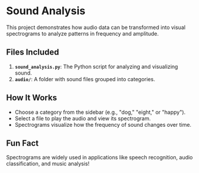 # Sound Analysis

This project demonstrates how audio data can be transformed into visual spectrograms to analyze patterns in frequency and amplitude.

## Files Included
1. **`sound_analysis.py`**: The Python script for analyzing and visualizing sound.
2. **`audio/`**: A folder with sound files grouped into categories.

## How It Works
- Choose a category from the sidebar (e.g., "dog," "eight," or "happy").
- Select a file to play the audio and view its spectrogram.
- Spectrograms visualize how the frequency of sound changes over time.

## Fun Fact
Spectrograms are widely used in applications like speech recognition, audio classification, and music analysis!
